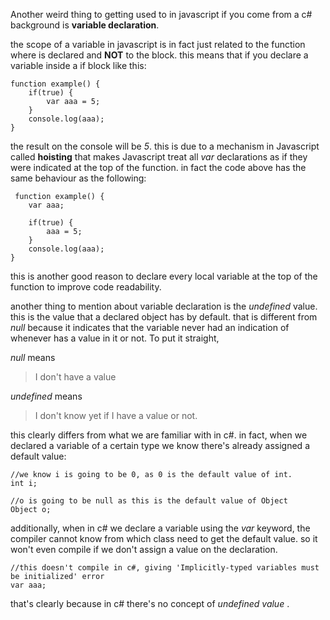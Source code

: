 Another weird thing to getting used to in javascript if you come from a c# background is **variable declaration**.

the scope of a variable in javascript is in fact just related to the function where is declared and **NOT** to the block. this means that if you declare a variable inside a if block like this:

    function example() {
        if(true) {
            var aaa = 5;
        }
        console.log(aaa);
    }

the result on the console will be *5*. this is due to a mechanism in Javascript called **hoisting** that makes Javascript treat all *var* declarations as if they were indicated at the top of the function. in fact the code above has the same behaviour as the following:

     function example() {        
        var aaa;

        if(true) {
            aaa = 5;
        }
        console.log(aaa);
    }

this is another good reason to declare every local variable at the top of the function to improve code readability.

another thing to mention about variable declaration is the *undefined* value. this is the value that a declared object has by default. that is different from *null* because it indicates that the variable never had an indication of whenever has a value in it or not. To put it straight,

*null* means

> I don't have a value

*undefined* means

> I don't know yet if I have a value or not.

this clearly differs from what we are familiar with in c#. in fact, when we declared a variable of a certain type we know there's already assigned a default value:

    //we know i is going to be 0, as 0 is the default value of int.
    int i;

    //o is going to be null as this is the default value of Object
    Object o;

additionally, when in c# we declare a variable using the *var* keyword, the compiler cannot know from which class need to get the default value. so it won't even compile if we don't assign a value on the declaration.

    //this doesn't compile in c#, giving 'Implicitly-typed variables must be initialized' error
    var aaa;

that's clearly because in c# there's no concept of *undefined value* .
